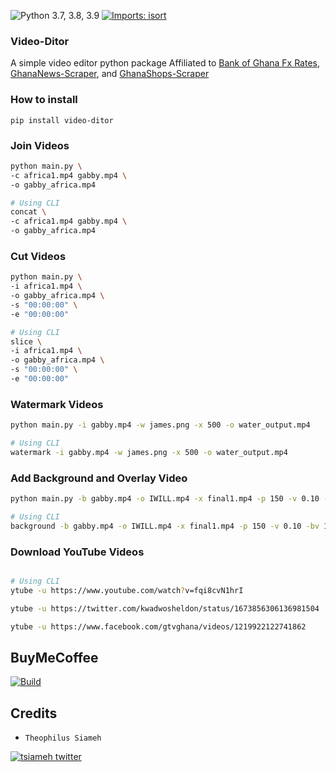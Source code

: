 ![Python 3.7, 3.8, 3.9](https://img.shields.io/badge/Python-3.7%2C%203.8%2C%203.9-3776ab.svg?maxAge=2592000)
[![Imports: isort](https://img.shields.io/badge/%20imports-isort-%231674b1?style=flat&labelColor=ef8336)](https://pycqa.github.io/isort/)

### Video-Ditor
  A simple video editor python package
  Affiliated to [Bank of Ghana Fx Rates](https://pypi.org/project/bank-of-ghana-fx-rates/),
  [GhanaNews-Scraper](https://pypi.org/project/ghananews-scraper/), and
  [GhanaShops-Scraper](https://pypi.org/project/ghanashops-scraper/)

### How to install
```shell
pip install video-ditor
```

### Join Videos
```bash
python main.py \
-c africa1.mp4 gabby.mp4 \ 
-o gabby_africa.mp4

# Using CLI
concat \
-c africa1.mp4 gabby.mp4 \ 
-o gabby_africa.mp4
```

### Cut Videos
```bash
python main.py \
-i africa1.mp4 \
-o gabby_africa.mp4 \
-s "00:00:00" \
-e "00:00:00"

# Using CLI
slice \
-i africa1.mp4 \
-o gabby_africa.mp4 \
-s "00:00:00" \
-e "00:00:00"
```

### Watermark Videos
```bash
python main.py -i gabby.mp4 -w james.png -x 500 -o water_output.mp4

# Using CLI
watermark -i gabby.mp4 -w james.png -x 500 -o water_output.mp4
```
### Add Background and Overlay Video
```bash
python main.py -b gabby.mp4 -o IWILL.mp4 -x final1.mp4 -p 150 -v 0.10 -bv 1.0

# Using CLI
background -b gabby.mp4 -o IWILL.mp4 -x final1.mp4 -p 150 -v 0.10 -bv 1.0
```

### Download YouTube Videos
```bash

# Using CLI
ytube -u https://www.youtube.com/watch?v=fqi8cvN1hrI

ytube -u https://twitter.com/kwadwosheldon/status/1673856306136981504

ytube -u https://www.facebook.com/gtvghana/videos/1219922122741862
```

BuyMeCoffee
-----------
[![Build](https://www.buymeacoffee.com/assets/img/custom_images/yellow_img.png)](https://www.buymeacoffee.com/theodondrew)

Credits
-------
-  `Theophilus Siameh`
<div>
    <a href="https://twitter.com/tsiameh"><img src="https://img.shields.io/twitter/follow/tsiameh?color=blue&logo=twitter&style=flat" alt="tsiameh twitter"></a>
</div>